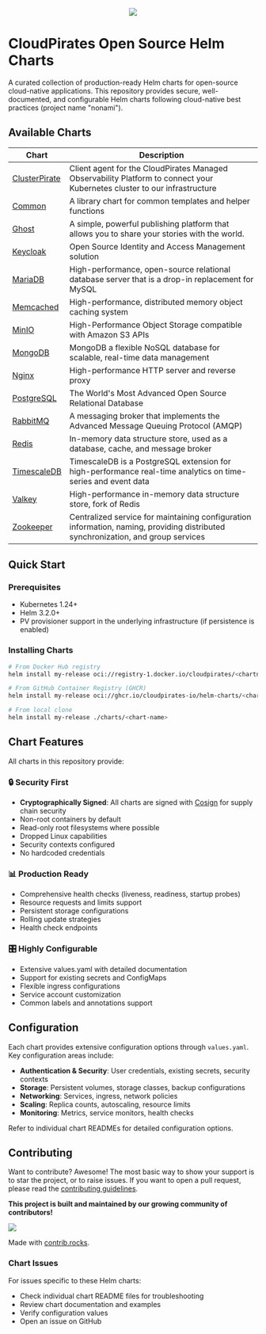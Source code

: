 <p align="center">
    <a href="https://artifacthub.io/packages/search?org=cloudpirates">
      <img src="https://img.shields.io/endpoint?url=https://artifacthub.io/badge/repository/cloudpirates" />
    </a>
</p>

# CloudPirates Open Source Helm Charts

A curated collection of production-ready Helm charts for open-source cloud-native applications.
This repository provides secure, well-documented, and configurable Helm charts following cloud-native best practices (project name "nonami").

## Available Charts

| Chart                                  | Description                                                                                                               |
| -------------------------------------- | ------------------------------------------------------------------------------------------------------------------------- |
| [ClusterPirate](charts/clusterpirate/) | Client agent for the CloudPirates Managed Observability Platform to connect your Kubernetes cluster to our infrastructure |
| [Common](charts/common/)               | A library chart for common templates and helper functions                                                                 |
| [Ghost](charts/ghost/)                 | A simple, powerful publishing platform that allows you to share your stories with the world.                              |
| [Keycloak](charts/keycloak/)           | Open Source Identity and Access Management solution                                                                       |
| [MariaDB](charts/mariadb/)             | High-performance, open-source relational database server that is a drop-in replacement for MySQL                          |
| [Memcached](charts/memcached/)         | High-performance, distributed memory object caching system                                                                |
| [MinIO](charts/minio/)                 | High-Performance Object Storage compatible with Amazon S3 APIs                                                            |
| [MongoDB](charts/mongodb/)             | MongoDB a flexible NoSQL database for scalable, real-time data management                                                 |
| [Nginx](charts/nginx/)                 | High-performance HTTP server and reverse proxy                                                                            |
| [PostgreSQL](charts/postgres/)         | The World's Most Advanced Open Source Relational Database                                                                 |
| [RabbitMQ](charts/rabbitmq/)           | A messaging broker that implements the Advanced Message Queuing Protocol (AMQP)                                           |
| [Redis](charts/redis/)                 | In-memory data structure store, used as a database, cache, and message broker                                             |
| [TimescaleDB](charts/timescaledb/)     | TimescaleDB is a PostgreSQL extension for high-performance real-time analytics on time-series and event data              |
| [Valkey](charts/valkey/)               | High-performance in-memory data structure store, fork of Redis                                                            |
| [Zookeeper](charts/zookeeper/)         | Centralized service for maintaining configuration information, naming, providing distributed synchronization, and group services |

## Quick Start

### Prerequisites

- Kubernetes 1.24+
- Helm 3.2.0+
- PV provisioner support in the underlying infrastructure (if persistence is enabled)

### Installing Charts

```bash
# From Docker Hub registry
helm install my-release oci://registry-1.docker.io/cloudpirates/<chartname>

# From GitHub Container Registry (GHCR)
helm install my-release oci://ghcr.io/cloudpirates-io/helm-charts/<chartname>

# From local clone
helm install my-release ./charts/<chart-name>
```

## Chart Features

All charts in this repository provide:

### 🔒 **Security First**

- **Cryptographically Signed**: All charts are signed with [Cosign](COSIGN.md) for supply chain security
- Non-root containers by default
- Read-only root filesystems where possible
- Dropped Linux capabilities
- Security contexts configured
- No hardcoded credentials

### 📊 **Production Ready**

- Comprehensive health checks (liveness, readiness, startup probes)
- Resource requests and limits support
- Persistent storage configurations
- Rolling update strategies
- Health check endpoints

### 🎛️ **Highly Configurable**

- Extensive values.yaml with detailed documentation
- Support for existing secrets and ConfigMaps
- Flexible ingress configurations
- Service account customization
- Common labels and annotations support

## Configuration

Each chart provides extensive configuration options through `values.yaml`. Key configuration areas include:

- **Authentication & Security**: User credentials, existing secrets, security contexts
- **Storage**: Persistent volumes, storage classes, backup configurations
- **Networking**: Services, ingress, network policies
- **Scaling**: Replica counts, autoscaling, resource limits
- **Monitoring**: Metrics, service monitors, health checks

Refer to individual chart READMEs for detailed configuration options.

## Contributing

Want to contribute? Awesome! The most basic way to show your support is to star the project, or to raise issues. If you want to open a pull request, please read the [contributing guidelines](CONTRIBUTING.md).

**This project is built and maintained by our growing community of contributors!**

<a href="https://github.com/CloudPirates-io/helm-charts/graphs/contributors">
  <img src="https://contrib.rocks/image?repo=CloudPirates-io/helm-charts" />
</a>

Made with [contrib.rocks](https://contrib.rocks).

### Chart Issues

For issues specific to these Helm charts:

- Check individual chart README files for troubleshooting
- Review chart documentation and examples
- Verify configuration values
- Open an issue on GitHub
